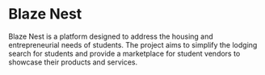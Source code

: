 # Blaze Nest

Blaze Nest is a platform designed to address the housing and entrepreneurial needs of
students. The project aims to simplify the lodging search for students and provide a
marketplace for student vendors to showcase their products and services.
